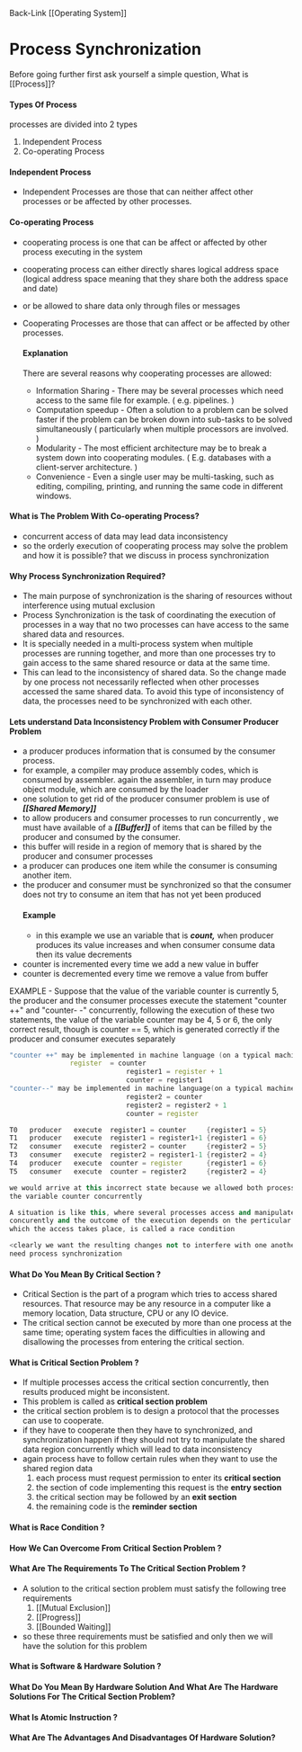 Back-Link [[Operating System]]

# Process Synchronization
Before going further first ask yourself a simple question, What is [[Process]]?
#### Types Of Process
processes are divided into 2 types
1. Independent Process
2. Co-operating Process

#### Independent Process
- Independent Processes are those that can neither affect other processes or be affected by other processes.

#### Co-operating Process
-   cooperating process is one that can be affect or affected by other process executing in the system
-   cooperating process can either directly shares logical address space (logical address space meaning that they share both the address space and date)
-   or be allowed to share data only through files or messages
-   Cooperating Processes are those that can affect or be affected by other processes.
    
	#### Explanation
    
    There are several reasons why cooperating processes are allowed:
    
    -   Information Sharing - There may be several processes which need access to the same file for example. ( e.g. pipelines. )
    -   Computation speedup - Often a solution to a problem can be solved faster if the problem can be broken down into sub-tasks to be solved simultaneously ( particularly when multiple processors are involved. )
    -   Modularity - The most efficient architecture may be to break a system down into cooperating modules. ( E.g. databases with a client-server architecture. )
    -   Convenience - Even a single user may be multi-tasking, such as editing, compiling, printing, and running the same code in different windows.

#### What is The Problem With Co-operating Process?
-   concurrent access of data may lead data inconsistency
-   so the orderly execution of cooperating process may solve the problem and how it is possible? that we discuss in process synchronization
#### Why Process Synchronization Required?
-   The main purpose of synchronization is the sharing of resources without interference using mutual exclusion
-   Process Synchronization is the task of coordinating the execution of processes in a way that no two processes can have access to the same shared data and resources.
-   It is specially needed in a multi-process system when multiple processes are running together, and more than one processes try to gain access to the same shared resource or data at the same time.
-   This can lead to the inconsistency of shared data. So the change made by one process not necessarily reflected when other processes accessed the same shared data. To avoid this type of inconsistency of data, the processes need to be synchronized with each other.
 



#### Lets understand Data Inconsistency Problem with Consumer Producer Problem
-   a producer produces information that is consumed by the consumer process.
-   for example, a compiler may produce assembly codes, which is consumed by assembler. again the assembler, in turn may produce object module, which are consumed by the loader
-   one solution to get rid of the producer consumer problem is use of **_[[Shared Memory]]_**
-   to allow producers and consumer processes to run concurrently , we must have available of a **_[[Buffer]]_** of items that can be filled by the producer and consumed by the consumer.
-   this buffer will reside in a region of memory that is shared by the producer and consumer processes
-   a producer can produces one item while the consumer is consuming another item.
-   the producer and consumer must be synchronized so that the consumer does not try to consume an item that has not yet been produced
	#### Example
	-   in this example we use an variable that is **_count,_** when producer produces its value increases and when consumer consume data then its value decrements
-   counter is incremented every time we add a new value in buffer
-   counter is decremented every time we remove a value from buffer

EXAMPLE - Suppose that the value of the variable counter is currently 5, the producer and the consumer processes execute the statement "counter ++" and "counter- -" concurrently, following the execution of these two statements, the value of the variable counter may be 4, 5 or 6, the only correct result, though is counter == 5, which is generated correctly if the producer and consumer executes separately

```cpp
"counter ++" may be implemented in machine language (on a typical machine as)
               register  = counter
							 register1 = register + 1
							 counter = register1
"counter--" may be implemented in machine language(on a typical machine) as:
							 register2 = counter
							 register2 = register2 + 1
							 counter = register

T0   producer   execute  register1 = counter     {register1 = 5}  
T1   producer   execute  register1 = register1+1 {register1 = 6}
T2   consumer   execute  register2 = counter     {register2 = 5}
T3   consumer   execute  register2 = register1-1 {register2 = 4}
T4   producer   execute  counter = register      {register1 = 6}
T5   consumer   execute  counter = register2     {register2 = 4}

we would arrive at this incorrect state because we allowed both process to manipulate 
the variable counter concurrently

A situation is like this, where several processes access and manipulate the same data
concurently and the outcome of the execution depends on the perticular order in 
which the access takes place, is called a race condition

<clearly we want the resulting changes not to interfere with one another, hence we 
need process synchronization
```
#### What Do You Mean By Critical Section ?
-   Critical Section is the part of a program which tries to access shared resources. That resource may be any resource in a computer like a memory location, Data structure, CPU or any IO device.
-   The critical section cannot be executed by more than one process at the same time; operating system faces the difficulties in allowing and disallowing the processes from entering the critical section.
#### What is Critical Section Problem ?
-   If multiple processes access the critical section concurrently, then results produced might be inconsistent.
-   This problem is called as **critical section problem**
-   the critical section problem is to design a protocol that the processes can use to cooperate. 
-   if they have to cooperate then they have to synchronized, and synchronization happen if they should not try to manipulate the shared data region concurrently which will lead to data inconsistency
-   again process have to follow certain rules when they want to use the shared region data
	1. each process must request permission to enter its **critical section** 
	2. the section of code implementing this request is the **entry section**
	3. the critical section may be followed by an **exit section**
	4. the remaining code is the **reminder section**
#### What is Race Condition ?
#### How We Can Overcome From Critical Section Problem ?
#### What Are The Requirements To The Critical Section Problem ?
- A solution to the critical section problem must satisfy the following tree requirements
	1. [[Mutual Exclusion]]
	2. [[Progress]]
	3. [[Bounded Waiting]]
- so these three requirements must be satisfied and only then we will have the solution for this problem
#### What is Software & Hardware Solution ?
#### What Do You Mean By Hardware Solution And What Are The Hardware Solutions For The Critical Section Problem?
#### What Is Atomic Instruction ?
#### What Are The Advantages And Disadvantages Of Hardware Solution?